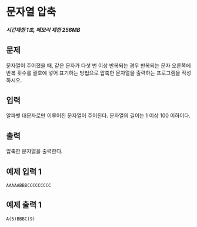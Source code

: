 # 문자열 압축

##### 시간제한 1초, 메모리 제한 256MB

## 문제

문자열이 주어졌을 때, 같은 문자가 다섯 번 이상 반복되는 경우 반복되는 문자 오른쪽에 반복 횟수를 괄호에 넣어 표기하는 방법으로 압축한 문자열을 출력하는 프로그램을 작성하시오.



## 입력

알파벳 대문자로만 이루어진 문자열이 주어진다. 문자열의 길이는 1 이상 100 이하이다.



## 출력

압축한 문자열을 출력한다.



## 예제 입력 1

```
AAAAABBBCCCCCCCCC
```



## 예제 출력 1

```
A(5)BBBC(9)
```


